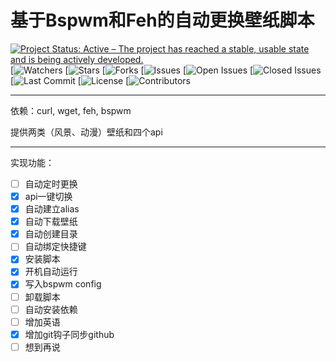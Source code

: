 # 基于Bspwm和Feh的自动更换壁纸脚本
[![Project Status: Active – The project has reached a stable, usable state and is being actively developed.](https://www.repostatus.org/badges/latest/active.svg)](https://git.pandaquq.tk/panda/WACSBF) [![Watchers](https://flat.badgen.net/github/watchers/PandaQuQ/WACSBF) [![Stars](https://flat.badgen.net/github/stars/PandaQuQ/WACSBF) [![Forks](https://flat.badgen.net/github/forks/PandaQuQ/WACSBF) 
[![Issues](https://flat.badgen.net/github/issues/PandaQuQ/WACSBF) [![Open Issues](https://flat.badgen.net/github/open-issues/PandaQuQ/WACSBF)  [![Closed Issues](https://flat.badgen.net/github/closed-issues/PandaQuQ/WACSBF) 
[![Last Commit](https://flat.badgen.net/github/last-commit/PandaQuQ/WACSBF) [![License](https://flat.badgen.net/github/license/PandaQuQ/WACSBF) [![Contributors](https://flat.badgen.net/github/contributors/PandaQuQ/WACSBF) 

---
依赖：curl, wget, feh, bspwm

提供两类（风景、动漫）壁纸和四个api

---
实现功能：

- [ ] 自动定时更换
- [x] api一键切换
- [x] 自动建立alias
- [x] 自动下载壁纸
- [x] 自动创建目录
- [ ] 自动绑定快捷键
- [x] 安装脚本
- [x] 开机自动运行
- [x] 写入bspwm config
- [ ] 卸载脚本
- [ ] 自动安装依赖
- [ ] 增加英语
- [x] 增加git钩子同步github
- [ ] 想到再说